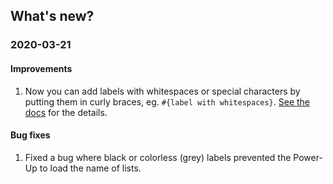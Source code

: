 ## What's new?

### 2020-03-21

#### Improvements

1. Now you can add labels with whitespaces or special characters by putting them in curly braces, eg. `#{label with whitespaces}`. [See the docs](./usage.md#label-or-label-with-spaces-or-special-characters) for the details.

#### Bug fixes

1. Fixed a bug where black or colorless (grey) labels prevented the Power-Up to load the name of lists.
